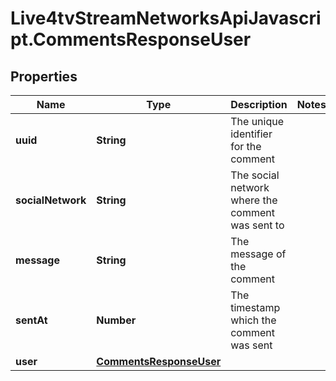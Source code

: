 # Live4tvStreamNetworksApiJavascript.CommentsResponseUser

## Properties

Name | Type | Description | Notes
------------ | ------------- | ------------- | -------------
**uuid** | **String** | The unique identifier for the comment | 
**socialNetwork** | **String** | The social network where the comment was sent to | 
**message** | **String** | The message of the comment | 
**sentAt** | **Number** | The timestamp which the comment was sent | 
**user** | [**CommentsResponseUser**](CommentsResponseUser.md) |  | 


